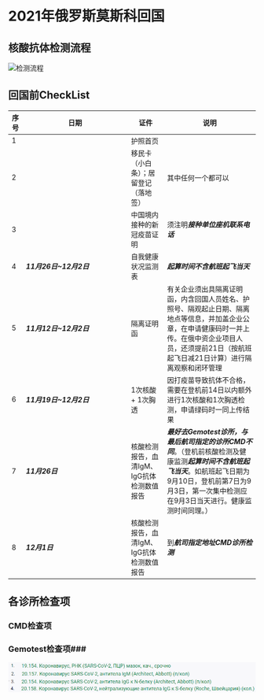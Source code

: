 # 2021年俄罗斯莫斯科回国

## 核酸抗体检测流程
![检测流程](http://www.plantuml.com/plantuml/png/ZLPTJzDG6BxlhsWmyS9anC4Im0k27yaa3Z60neGjJSEAB85ksKhCxZPXk0_7G93gjiY6J5294FoWi07_HNjErol_WczJTrPEryKBbfM-p_iyvtcVzy18JEAZqkB2F3CN2Wgii12HucnGYCr4Gn4f51OPPlf6W7MvXjb9YPS4hdyiB4fptAEx4zoeTmn-l4pCUC7seD9xL3f7cRogP5JbCowd_I9A5d55qLFATPoLrVCD_261V-JqdMMKIXlVjsizB1zpRisGvgbzVMaVhQLnfM61tFRvkD59Rlm1uzI21ULKBMcglQlZyXae7a2xd_oY_d4B7rHDlI2zaK1xkG4irr2oXivEjD8wIBTm3zpZuvmRgDXhlj2pESaR5GIHeRY0tbP-Yvt6SWNBE-WYWPUtyVO6AXm7xAeyW-YeWEMVVb4xE53FNe4ukvbMHPx1-zQZqxgi8eWk6jJHSRIswXTL9QisAZYJmEKCpjRGUbRR_DOyFD7gbrebQP7nE38VveCqEqr5HaCGb0FzPeZ028Cx0QTlBYbwec1FpDC9FkwC1VC0Jiopmmq_dE6KztPu7y3jOm-6dujmFfjEO_fWe6twza8AJR9ZkW0ZeK1ahBGu0wJBt_NYPf_7J9HQhy4q0MyhjSUrlOCmjj-990nEhTV1KRrwgYfvCo1-4Lx-ojHkzdfmUWjApEz3RRTQG-SUZazrtzTvOLOoPTXGH0eklj0Q6-QDO-60ppWN4hc9nLWin9C4GZewTQEeA32O1kMM4yB1u4EkgCgk_ZgjRNrfvcIyMjFsyislH-ZyJNk3WOBWhZZWTT0ntAxunsk20qpxzqvXCirsztg0ttQ5k3rmiw6LbEC6kJt6d8rUD9NrBM7wqoWQOtMvU_k7rDCSf2hGbTIwTpIfaIsQXgQcQ-2Ph1QTKvADSiPfH1ODJ_YPcP0ej42WrDnvs2kqaZTlDalvL1HOJEDzy1orPAlLmYI2ywDaiNdviljLFIN49EwEC1kE4Ydj0L17jBudJwtmEiY3SPaN5_W0MSJrAZbXW6uqx2ZfIXkgXoF6jHZf_4SF5GxXui65DVMYHCpgO5FpC8dVhdQZS0WeFgx2yF-dDJCYY47Zdvw_)

## 回国前CheckList
| 序号 | 日期 | 证件 | 说明 |
| --- | ---- | ---- | ---- |
|  1  | | 护照首页 |   |
|  2  |      | 移民卡（小白条）；居留登记（落地签） | 其中任何一个都可以 |
|  3  |      | 中国境内接种的新冠疫苗证明 | 须注明***接种单位座机联系电话*** |
|  4  | <div style="width: 150pt">***11月26日~12月2日***</div> | 自我健康状况监测表 | ***起算时间不含航班起飞当天*** |
|  5  | ***11月12日~12月2日*** | 隔离证明函 | 有关企业须出具隔离证明函，内含回国人员姓名、护照号、隔观起止日期、隔离地点等信息，并加盖企业公章，在申请健康码时一并上传。在俄中资企业项目人员，还须提前21日（按航班起飞日减21日计算）进行隔离观察和闭环管理 |
|  6  | ***11月19日~12月2日*** | 1次核酸 + 1次胸透 | 因打疫苗导致抗体不合格，需要在登机前14日以内额外进行1次核酸和1次胸透检测，申请绿码时一同上传结果 |
|  7  | ***11月26日*** | 核酸检测报告，血清IgM、IgG抗体检测数值报告 | ***最好去Gemotest诊所，与最后航司指定的诊所CMD不同***。（登机前核酸检测及健康监测***起算时间不含航班起飞当天***。如航班起飞日期为9月10日，登机前第7日为9月3日，第一次集中检测应在9月3日当天进行。健康监测时间同理。） |
|  8  | ***12月1日***  | 核酸检测报告，血清IgM、IgG抗体检测数值报告 | 到***航司指定地址CMD诊所检测*** |

## 各诊所检查项 ##
### CMD检查项 ###

### Gemotest检查项###
![gemotest](gemotest检查项.png)


